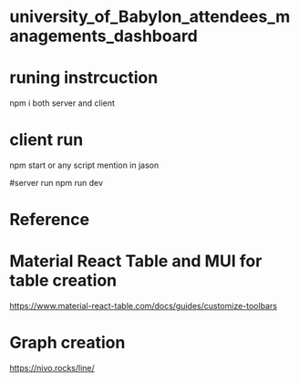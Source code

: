 # university_of_Babylon_attendees_managements_dashboard


# runing instrcuction 
npm i both server and client

# client run
npm start or any script mention in jason 

#server run
npm run dev


# Reference 
# Material React Table and MUI for table creation
https://www.material-react-table.com/docs/guides/customize-toolbars

# Graph creation
https://nivo.rocks/line/
